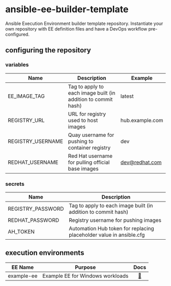 # ansible-ee-builder-template

Ansible Execution Environment builder template repository. Instantiate your own repository with EE definition files and have a DevOps workflow pre-configured.

## configuring the repository

### variables

| Name | Description | Example |
| --- | --- | --- |
| EE_IMAGE_TAG | Tag to apply to each image built (in addition to commit hash) | latest |
| REGISTRY_URL | URL for registry used to host images | hub.example.com |
| REGISTRY_USERNAME | Quay username for pushing to container registry | dev |
| REDHAT_USERNAME | Red Hat username for pulling official base images | dev@redhat.com |

### secrets

| Name | Description |
| --- | --- |
| REGISTRY_PASSWORD | Tag to apply to each image built (in addition to commit hash) |
| REDHAT_PASSWORD | Registry username for pushing images |
| AH_TOKEN | Automation Hub token for replacing placeholder value in ansible.cfg |

## execution environments

| EE Name | Purpose | Docs |
| --- | --- | :---: |
| example-ee | Example EE for Windows workloads | [📝](./example-ee/execution-environment.yml) |